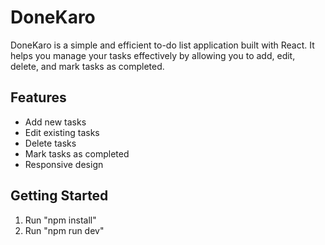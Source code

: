# DoneKaro

DoneKaro is a simple and efficient to-do list application built with React. It helps you manage your tasks effectively by allowing you to add, edit, delete, and mark tasks as completed.

## Features
- Add new tasks
- Edit existing tasks
- Delete tasks
- Mark tasks as completed
- Responsive design

## Getting Started

1. Run "npm install"
2. Run "npm run dev"
